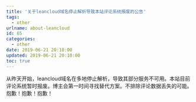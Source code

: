 ```yaml
---
title: '关于leancloud域名停止解析导致本站评论系统报废的公告'
tags:
  - other
urlname: about-leancloud
id: 65
categories:
  - other
date: 2019-06-21 20:10:00
updated: 2019-06-21 20:10:00
toc: true
---
```


从昨天开始，leancloud域名在多地停止解析，导致其部分服务不可用。本站目前评论系统暂时报废。博主会第一时间寻找替代方案。不排除评论数据丢失的可能。抱歉！抱歉！抱歉！